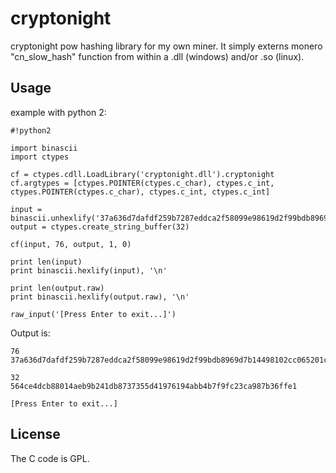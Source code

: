 # cryptonight

cryptonight pow hashing library for my own miner. It simply externs monero "cn_slow_hash" function from within a .dll (windows) and/or .so (linux).

## Usage

example with python 2:

```
#!python2

import binascii
import ctypes

cf = ctypes.cdll.LoadLibrary('cryptonight.dll').cryptonight  
cf.argtypes = [ctypes.POINTER(ctypes.c_char), ctypes.c_int, ctypes.POINTER(ctypes.c_char), ctypes.c_int, ctypes.c_int]

input = binascii.unhexlify('37a636d7dafdf259b7287eddca2f58099e98619d2f99bdb8969d7b14498102cc065201c8be90bd777323f449848b215d2977c92c4c1c2da36ab46b2e389689ed97c18fec08cd3b03235c5e4c')  
output = ctypes.create_string_buffer(32)

cf(input, 76, output, 1, 0)

print len(input)  
print binascii.hexlify(input), '\n'

print len(output.raw)  
print binascii.hexlify(output.raw), '\n'

raw_input('[Press Enter to exit...]')
```    
Output is:
```
76
37a636d7dafdf259b7287eddca2f58099e98619d2f99bdb8969d7b14498102cc065201c8be90bd777323f449848b215d2977c92c4c1c2da36ab46b2e389689ed97c18fec08cd3b03235c5e4c

32  
564ce4dcb88014aeb9b241db8737355d41976194abb4b7f9fc23ca987b36ffe1

[Press Enter to exit...]
```
## License
The C code is GPL.
